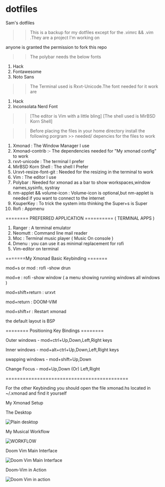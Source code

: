 # dotfiles
Sam's dotfiles
>> This is a backup for my dotfiles 
>> except for the .vimrc && .vim .They are a project I'm working on

anyone is granted the permission to fork this repo

>> The polybar needs the below fonts

1) Hack
2) Fontawesome
3) Noto Sans

>> The Terminal used is Rxvt-Unicode.The font needed for it work are

1) Hack
2) Inconsolata Nerd Font

 >> [The editor is Vim with a little bling]
 >> [The shell used is MirBSD Korn Shell]

>> Before placing the files in your home directory install the following porgram >> needed/ depencies for the files to work

1) Xmonad :
        The Window Manager I use   
2) Xmonad-contrib :-
        The dependencies needed for "My xmonad config" to work
3) rxvt-unicode :
        The terminal I prefer
4) MirBSD Korn Shell :
        The shell I Prefer
5) Urxvt-resize-font-git :
        Needed for the resizing in the terminal to work
6) Vim :
        The editor I use
7) Polybar :
        Needed for xmonad as a bar to show workspaces,window names,sysinfo, systray
8) nm-applet && volume-icon  :
        Volume-icon is optional,but nm-applet is needed if you want to connect to the internet
9) KsuperKey :
        To trick the system into thinking the Super+s is Super
10) Rofi :
        Appmenu
        
======== PREFERRED APPLICATION ==========
         ( TERMINAL APPS )
 
1) Ranger :
        A terminal emulator
2) Neomutt :
        Command line mail reader
3) Moc :
        Terminal music player ( Music On console )
4) Dmenu :
        you can use it as minimal replacement for rofi
5) Vim-editor on terminal
        
=======My Xmonad Basic Keybinding =======

mod+s or mod :
    rofi -show drun

mod+e :
    rofi -show window ( a menu showing running windows all windows )

mod+shift+return :
    urxvt

mod+return :
    DOOM-VIM

mod+shift+r :
    Restart xmonad
    
the default layout is BSP
 
======== Positioning Key Bindings ======== 
    
Outer windows - mod+ctrl+Up,Down,Left,Right keys
    
Inner windows - mod+alt+ctrl+Up,Down,Left,Right keys
    
swapping windows - mod+shift+Up,Down
    
Change Focus - mod+Up,Down (Or) Left,Right
    
===========================================

For the other Keybinding you should open the file xmonad.hs located in ~/.xmonad and find it yourself


My Xmonad Setup

The Desktop

   ![Plain desktop](https://user-images.githubusercontent.com/68412503/87772496-73d42800-c83f-11ea-8294-80d41a2dd8c4.jpg)

My Musical Workflow
    
   ![WORKFLOW](https://user-images.githubusercontent.com/68412503/87772662-ac740180-c83f-11ea-8634-4967c518a1a2.jpg)

Doom Vim Main Interface

   ![Doom Vim Main Interface](https://user-images.githubusercontent.com/68412503/87772808-d9281900-c83f-11ea-865c-54c1e96fda7f.jpg)
   
Doom-Vim in Action

   ![Doom Vim in action](https://user-images.githubusercontent.com/68412503/87772911-fd83f580-c83f-11ea-9b1c-4a200645fce0.jpg)

